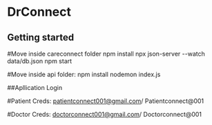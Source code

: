 # DrConnect

## Getting started

#Move inside careconnect folder
npm install
npx json-server --watch data/db.json
npm start

#Move inside api folder:
npm install
nodemon index.js

##Apllication Login

#Patient Creds: patientconnect001@gmail.com/ Patientconnect@001

#Doctor Creds: doctorconnect001@gmail.com/ Doctorconnect@001
